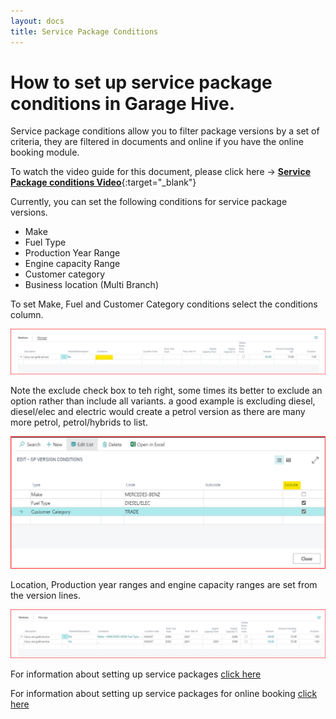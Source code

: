 ```yaml
---
layout: docs
title: Service Package Conditions
---
```


# How to set up service package conditions in Garage Hive.

Service package conditions allow you to filter package versions by a set of criteria, they are filtered in documents and online if you have the online booking module.

To watch the video guide for this document, please click here -> [**Service Package conditions Video**](http://www.youtube.com/watch?v=DDrB5v6kzM0){:target="_blank"}

Currently, you can set the following conditions for service package versions.


* Make
* Fuel Type
* Production Year Range
* Engine capacity Range
* Customer category 
* Business location (Multi Branch)

To set Make, Fuel and Customer Category conditions select the conditions column. 

![](media/service-package-conditions.png)

Note the exclude check box to teh right, some times its better to exclude an option rather than include all variants. a good example is excluding diesel, diesel/elec and electric would create a petrol version as there are many more petrol, petrol/hybrids to list.  

![](media/service-package-conditions-pop.png)

Location, Production year ranges and engine capacity ranges are set from the version lines. 

![](media/service-package-conditions-lines.png)

 For information about setting up service packages [click here](/docs/garagehive-service-packages.html)

 For information about setting up service packages for online booking [click here](/docs/garagehive-onlinebooking-service-packages.html)